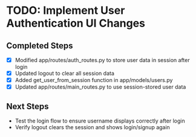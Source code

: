 # TODO: Implement User Authentication UI Changes

## Completed Steps
- [x] Modified app/routes/auth_routes.py to store user data in session after login
- [x] Updated logout to clear all session data
- [x] Added get_user_from_session function in app/models/users.py
- [x] Updated app/routes/main_routes.py to use session-stored user data

## Next Steps
- Test the login flow to ensure username displays correctly after login
- Verify logout clears the session and shows login/signup again
